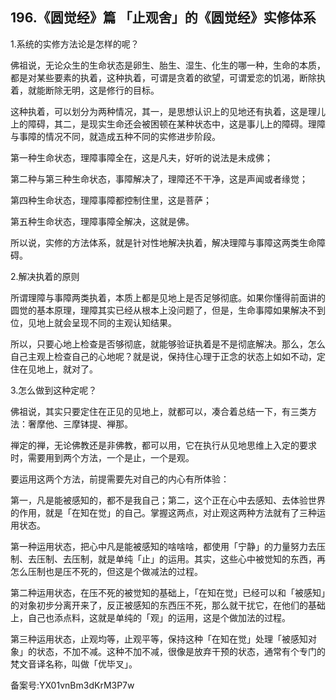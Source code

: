 ## 196.《圆觉经》篇 「止观舍」的《圆觉经》实修体系
1.系统的实修方法论是怎样的呢？ 


佛祖说，无论众生的生命状态是卵生、胎生、湿生、化生的哪一种，生命的本质，都是对某些要素的执着，这种执着，可谓是贪着的欲望，可谓爱恋的饥渴，断除执着，就能断除无明，这是修行的目标。


这种执着，可以划分为两种情况，其一，是思想认识上的见地还有执着，这是理儿上的障碍，其二，是现实生命还会被困顿在某种状态中，这是事儿上的障碍。理障与事障的情况不同，就造成五种不同的实修进步阶段。


第一种生命状态，理障事障全在，这是凡夫，好听的说法是未成佛；


第二种与第三种生命状态，事障解决了，理障还不干净，这是声闻或者缘觉；


第四种生命状态，理障事障都控制住里，这是菩萨；


第五种生命状态，理障事障全解决，这就是佛。


所以说，实修的方法体系，就是针对性地解决执着，解决理障与事障这两类生命障碍。


2.解决执着的原则


所谓理障与事障两类执着，本质上都是见地上是否足够彻底。如果你懂得前面讲的圆觉的基本原理，理障其实已经从根本上没问题了，但是，生命事障如果解决不到位，见地上就会呈现不同的主观认知结果。


所以，只要心地上检查是否够彻底，就能够验证执着是不是彻底解决。那么，怎么自己主观上检查自己的心地呢？就是说，保持住心理于正念的状态上如如不动，定住在见地上，就对了。


3.怎么做到这种定呢？


佛祖说，其实只要定住在正见的见地上，就都可以，凑合着总结一下，有三类方法：奢摩他、三摩钵提、禅那。


禅定的禅，无论佛教还是非佛教，都可以用，它在执行从见地思维上入定的要求时，需要用到两个方法，一个是止，一个是观。


要运用这两个方法，前提需要先对自己的内心有所体验：


第一，凡是能被感知的，都不是我自己；第二，这个正在心中去感知、去体验世界的作用，就是「在知在觉」的自己。掌握这两点，对止观这两种方法就有了三种运用状态。


第一种运用状态，把心中凡是能被感知的啥啥啥，都使用「宁静」的力量努力去压制、去压制、去压制，就是单纯「止」的运用。其实，这些心中被觉知的东西，再怎么压制也是压不死的，但这是个做减法的过程。


第二种运用状态，在压不死的被觉知的基础上，「在知在觉」已经可以和「被感知」的对象初步分离开来了，反正被感知的东西压不死，那么就干扰它，在他们的基础上，自己也添点料，这就是单纯的「观」的运用，这是个做加法的过程。


第三种运用状态，止观均等，止观平等，保持这种「在知在觉」处理「被感知对象」的状态，不加不减。这种不加不减，很像是放弃干预的状态，通常有个专门的梵文音译名称，叫做「优毕叉」。


备案号:YX01vnBm3dKrM3P7w

